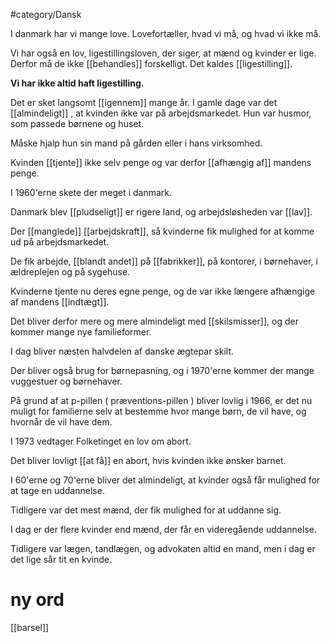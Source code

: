 #category/Dansk

I danmark har vi mange love. Lovefortæller, hvad vi må, og hvad vi ikke må.

Vi har også en lov, ligestillingsloven, der siger, at mænd og kvinder er lige. Derfor må de ikke [[behandles]] forskelligt.
Det kaldes [[ligestilling]].

**Vi har ikke altid haft ligestilling.**

Det er sket langsomt [[igennem]] mange år.
I gamle dage var det [[almindeligt]] , at kvinden ikke var på arbejdsmarkedet. 
Hun var husmor, som passede børnene og huset. 

Måske hjalp hun sin mand på gården eller i hans virksomhed. 

Kvinden [[tjente]] ikke selv penge og var derfor [[afhængig af]] mandens penge.

I 1960'erne skete der meget i danmark. 

Danmark blev [[pludseligt]] er rigere land, og arbejdsløsheden var [[lav]].

Der [[manglede]] [[arbejdskraft]], så kvinderne fik mulighed for at komme ud på arbejdsmarkedet. 

De fik arbejde, [[blandt andet]] på [[fabrikker]], på kontorer, i børnehaver, i ældreplejen og på sygehuse.

Kvinderne tjente nu deres egne penge, og de var ikke længere afhængige af mandens [[indtægt]]. 

Det bliver derfor mere og mere almindeligt med [[skilsmisser]], og der kommer mange nye familieformer. 

I dag bliver næsten halvdelen af danske ægtepar skilt.

Der bliver også brug for børnepasning, og i 1970'erne kommer der mange vuggestuer og børnehaver.

På grund af at p-pillen ( præventions-pillen ) bliver lovlig i 1966, er det nu muligt for familierne selv at bestemme hvor mange børn, de vil have, og hvornår de vil have dem.

I 1973 vedtager Folketinget en lov om abort. 

Det bliver lovligt [[at få]] en abort, hvis kvinden ikke ønsker barnet.

I 60'erne og 70'erne bliver det almindeligt, at kvinder også får mulighed for at tage en uddannelse. 

Tidligere var det mest mænd, der fik mulighed for at uddanne sig.

I dag er der flere kvinder end mænd, der får en videregående uddannelse. 

Tidligere var lægen, tandlægen, og advokaten altid en mand, men i dag er det lige sår tit en kvinde.

# ny ord
[[barsel]]

